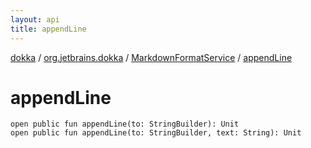 ```yaml
---
layout: api
title: appendLine
---
```

[dokka](../../index.html) / [org.jetbrains.dokka](../index.html) / [MarkdownFormatService](index.html) / [appendLine](appendLine.html)


# appendLine


```
open public fun appendLine(to: StringBuilder): Unit
open public fun appendLine(to: StringBuilder, text: String): Unit
```
